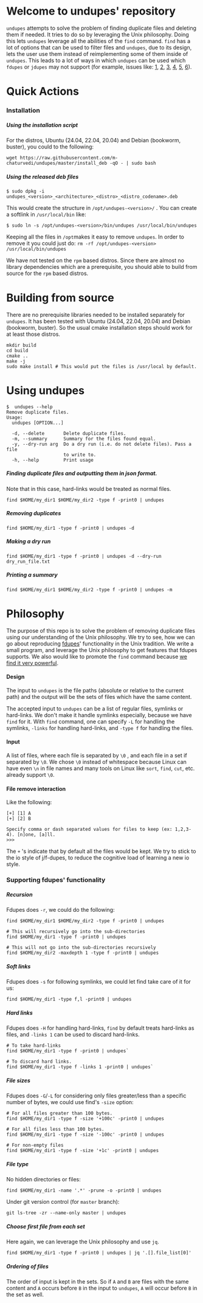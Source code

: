 # Welcome to undupes' repository

`undupes` attempts to solve the problem of finding duplicate files and deleting them if needed.  It tries to do so by leveraging the Unix philosophy.
Doing this lets `undupes` leverage all the abilities of the `find` command.  `find` has a lot of options that can be used to filter files and `undupes`,
due to its design, lets the user use them instead of reimplementing some of them inside of `undupes`.  This leads to a lot of ways in which `undupes`
can be used which `fdupes` or `jdupes` may not support (for example, issues like:  [1](https://github.com/adrianlopezroche/fdupes/issues/88), [2](https://github.com/adrianlopezroche/fdupes/issues/115), [3](https://github.com/adrianlopezroche/fdupes/issues/156), [4](https://github.com/adrianlopezroche/fdupes/issues/36), [5](https://github.com/adrianlopezroche/fdupes/issues/6), [6](https://github.com/adrianlopezroche/fdupes/issues/8)).

# Quick Actions

### Installation

##### Using the installation script

For the distros, Ubuntu (24.04, 22.04, 20.04) and Debian (bookworm, buster), you could to the following:

```
wget https://raw.githubusercontent.com/m-chaturvedi/undupes/master/install_deb -qO - | sudo bash
```

##### Using the released deb files

```
$ sudo dpkg -i undupes_<version>_<architecture>_<distro>_<distro_codename>.deb
```

This would create the structure in `/opt/undupes-<version>/` . You can create a softlink in `/usr/local/bin` like:

```
$ sudo ln -s /opt/undupes-<version>/bin/undupes /usr/local/bin/undupes
```

Keeping all the files in `/opt`makes it easy to remove `undupes`.  In order to remove it you could just do: `rm -rf /opt/undupes-<version> /usr/local/bin/undupes` 

We have not tested on the `rpm` based distros. Since there are almost no library dependencies which are a prerequisite, you should able to build from source for the `rpm` based distros.

# Building from source

There are no prerequisite libraries needed to be installed separately for `undupes`. It has been tested with Ubuntu (24.04, 22.04, 20.04) and Debian (bookworm, buster). So the usual cmake installation steps should work for at least those distros.

```
mkdir build
cd build
cmake ..
make -j
sudo make install # This would put the files is /usr/local by default.
```

# Using undupes

```
$  undupes --help
Remove duplicate files.
Usage:
  undupes [OPTION...]

  -d, --delete       Delete duplicate files.
  -m, --summary      Summary for the files found equal.
  -y, --dry-run arg  Do a dry run (i.e. do not delete files). Pass a file
                     to write to.
  -h, --help         Print usage
```

##### Finding duplicate files and outputting them in json format.

Note that in this case, hard-links would be treated as normal files.

```
find $HOME/my_dir1 $HOME/my_dir2 -type f -print0 | undupes
```

##### Removing duplicates

```
find $HOME/my_dir1 -type f -print0 | undupes -d
```

##### Making a dry run

```
find $HOME/my_dir1 -type f -print0 | undupes -d --dry-run dry_run_file.txt
```

##### Printing a summary

```
find $HOME/my_dir1 $HOME/my_dir2 -type f -print0 | undupes -m
```

# Philosophy

The purpose of this repo is to solve the problem of removing duplicate files using our understanding of the Unix philosophy.  We try to see, how we can go about reproducing [fdupes](https://github.com/adrianlopezroche/fdupes)' functionality in the Unix tradition.  We write a small program, and leverage the Unix philosophy to get features that fdupes supports.   We also would like to promote the `find` command because [we find it very powerful](https://www.man7.org/linux/man-pages/man1/find.1.html).

#### Design

The input to `undupes` is the file paths (absolute or relative to the current path) and the output will be the sets of files which have the same content. 

The accepted input to `undupes` can be a list of regular files, symlinks or hard-links. We don't make it handle symlinks especially,  because we have `find` for it.  With `find` command, one can specify `-L` for handling the symlinks, `-links` for handling hard-links, and `-type f` for handling the files. 

#### Input

A list of  files, where each file is separated by `\0` , and each file in a set if separated by `\0`.  We chose `\0` instead of whitespace because Linux can have even `\n` in file names and many tools on Linux like `sort`, `find`, `cut`, etc. already support `\0`.

#### File remove interaction

Like the following:

```
[+] [1] A
[+] [2] B

Specify comma or dash separated values for files to keep (ex: 1,2,3-4). [n]one, [a]ll.
>>>
```

The `+` 's indicate that by default all the files would be kept.  We try to stick to the io style of j/f-dupes, to reduce the cognitive load of learning a new io style.

### Supporting fdupes' functionality

##### Recursion

Fdupes does `-r`, we could do the following:

`find $HOME/my_dir1 $HOME/my_dir2 -type f -print0 | undupes`

```
# This will recursively go into the sub-directories
find $HOME/my_dir1 -type f -print0 | undupes

# This will not go into the sub-directories recursively
find $HOME/my_dir2 -maxdepth 1 -type f -print0 | undupes
```

##### Soft links

Fdupes does `-s` for following symlinks, we could let find take care of it for us:

`find $HOME/my_dir1 -type f,l -print0 | undupes`

##### Hard links

Fdupes does `-H` for handling hard-links, `find` by default treats hard-links as files, and `-links 1` can be used to discard hard-links.

```
# To take hard-links
find $HOME/my_dir1 -type f -print0 | undupes`

# To discard hard links.
find $HOME/my_dir1 -type f -links 1 -print0 | undupes`
```

##### File sizes

Fdupes does `-G`/`-L` for considering only files greater/less than a specific number of bytes, we could use find's `-size` option:

```
# For all files greater than 100 bytes.
find $HOME/my_dir1 -type f -size '+100c' -print0 | undupes

# For all files less than 100 bytes.
find $HOME/my_dir1 -type f -size '-100c' -print0 | undupes

# For non-empty files
find $HOME/my_dir1 -type f -size '+1c' -print0 | undupes
```

##### File type

No hidden directories or files:

```
find $HOME/my_dir1 -name '.*' -prune -o -print0 | undupes
```

Under git version control (for `master` branch):

```
git ls-tree -zr --name-only master | undupes
```

##### Choose first file from each set

Here again, we can leverage the Unix philosophy and use `jq`.

```
find $HOME/my_dir1 -type f -print0 | undupes | jq '.[].file_list[0]'
```

##### Ordering of files

The order of input is kept in the sets.  So if `A` and `B` are files with the same content and `A` occurs before `B` in the input to `undupes`, `A` will occur before `B` in the set as well.  
